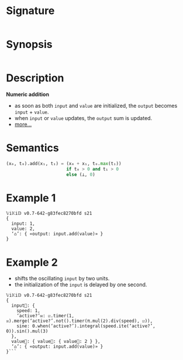# Signature
```vikid-signature
```

# Synopsis
```vikid-synopsis
```

# Description
__Numeric addition__
- as soon as both `input` and `value` are initialized, the `output` becomes `input` + `value`.
- when `input` or `value` updates, the `output` sum is updated.
- [more...](https://en.wikipedia.org/wiki/Addition)

# Semantics
```python
(x₀, t₀).add(x₁, t₁) = (x₀ + x₁, t₀.max(t₁)) 
                       if t₀ > 0 and t₁ > 0 
                       else (⊥, 0)
```


# Example 1
```vikid-script
𝕍i𝕂i𝔻 v0.7-642-g83fec8270bfd s21
{
  input: 1,
  value: 2,
  ‘⌂’: { «output: input.add(value)» }
}
```

# Example 2
- shifts the oscillating `input` by two units.
- the initialization of the `input` is delayed by one second.

```vikid-script
𝕍i𝕂i𝔻 v0.7-642-g83fec8270bfd s21
{
  input📡: { 
    speed: 1,
    ‘active?’✉: ☑.timer(1, ☒).merge(‘active?’.not().timer(π.mul(2).div(speed), ☑)),
    sine: 0.when(‘active?’).integral(speed.ite(‘active?’, 0)).sin().mul(3)
  },
  value📡: { value📡: { value📡: 2 } },
  ‘⌂’: { «output: input.add(value)» }
}```


